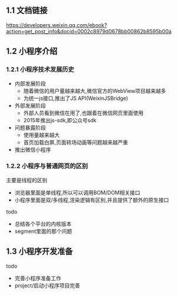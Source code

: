 ## 1.1 文档链接

https://developers.weixin.qq.com/ebook?action=get_post_info&docid=0002c8979d0678bb00862b8595b00a

## 1.2 小程序介绍

### 1.2.1 小程序技术发展历史
- 内部发展阶段
  - 随着微信的用户量越来越大,微信官方的WebView项目越来越多
  - 为统一js接口,推出了JS API(WeixinJSBridge)
- 外部发展阶段
  - 外部人员看到微信在用了,也跟着在微信网页里面使用
  - 2015年推出js-sdk,即公众号sdk
- 问题暴露阶段
  - 使用量越来越大
  - 首页加载白屏,页面转场动画等问题越来越严重
- 推出微信小程序

### 1.2.2 小程序与普通网页的区别

主要是线程的区别
- 浏览器里面是单线程,所以可以调用BOM/DOM相关接口
- 小程序里面是双/多线程,渲染逻辑有区别,并且提供了额外的原生接口

todo
- 总结各个平台的内核版本
- segment里面的那个问题

## 1.3 小程序开发准备

todo
- 完善小程序准备工作
- project/启动小程序项目完善

